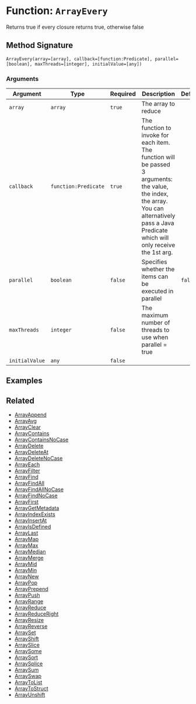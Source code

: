 [comment]: # (Note: This documentation is generated dynamically in the build process.  To modify the contents, change the javadoc on the _invoke method of the BIF class)

# Function: `ArrayEvery`

Returns true if every closure returns true, otherwise false

## Method Signature

```
ArrayEvery(array=[array], callback=[function:Predicate], parallel=[boolean], maxThreads=[integer], initialValue=[any])
```

### Arguments


| Argument | Type | Required | Description | Default |
|----------|------|----------|-------------|---------|
| `array` | `array` | `true` | The array to reduce |  |
| `callback` | `function:Predicate` | `true` | The function to invoke for each item. The function will be passed 3 arguments: the value, the index, the array. You can alternatively pass a Java Predicate which will only receive the 1st arg. |  |
| `parallel` | `boolean` | `false` | Specifies whether the items can be executed in parallel | `false` |
| `maxThreads` | `integer` | `false` | The maximum number of threads to use when parallel = true |  |
| `initialValue` | `any` | `false` |  |  |

## Examples



## Related

  * [ArrayAppend](./ArrayAppend.md)
  * [ArrayAvg](./ArrayAvg.md)
  * [ArrayClear](./ArrayClear.md)
  * [ArrayContains](./ArrayContains.md)
  * [ArrayContainsNoCase](./ArrayContainsNoCase.md)
  * [ArrayDelete](./ArrayDelete.md)
  * [ArrayDeleteAt](./ArrayDeleteAt.md)
  * [ArrayDeleteNoCase](./ArrayDeleteNoCase.md)
  * [ArrayEach](./ArrayEach.md)
  * [ArrayFilter](./ArrayFilter.md)
  * [ArrayFind](./ArrayFind.md)
  * [ArrayFindAll](./ArrayFindAll.md)
  * [ArrayFindAllNoCase](./ArrayFindAllNoCase.md)
  * [ArrayFindNoCase](./ArrayFindNoCase.md)
  * [ArrayFirst](./ArrayFirst.md)
  * [ArrayGetMetadata](./ArrayGetMetadata.md)
  * [ArrayIndexExists](./ArrayIndexExists.md)
  * [ArrayInsertAt](./ArrayInsertAt.md)
  * [ArrayIsDefined](./ArrayIsDefined.md)
  * [ArrayLast](./ArrayLast.md)
  * [ArrayMap](./ArrayMap.md)
  * [ArrayMax](./ArrayMax.md)
  * [ArrayMedian](./ArrayMedian.md)
  * [ArrayMerge](./ArrayMerge.md)
  * [ArrayMid](./ArrayMid.md)
  * [ArrayMin](./ArrayMin.md)
  * [ArrayNew](./ArrayNew.md)
  * [ArrayPop](./ArrayPop.md)
  * [ArrayPrepend](./ArrayPrepend.md)
  * [ArrayPush](./ArrayPush.md)
  * [ArrayRange](./ArrayRange.md)
  * [ArrayReduce](./ArrayReduce.md)
  * [ArrayReduceRight](./ArrayReduceRight.md)
  * [ArrayResize](./ArrayResize.md)
  * [ArrayReverse](./ArrayReverse.md)
  * [ArraySet](./ArraySet.md)
  * [ArrayShift](./ArrayShift.md)
  * [ArraySlice](./ArraySlice.md)
  * [ArraySome](./ArraySome.md)
  * [ArraySort](./ArraySort.md)
  * [ArraySplice](./ArraySplice.md)
  * [ArraySum](./ArraySum.md)
  * [ArraySwap](./ArraySwap.md)
  * [ArrayToList](./ArrayToList.md)
  * [ArrayToStruct](./ArrayToStruct.md)
  * [ArrayUnshift](./ArrayUnshift.md)
